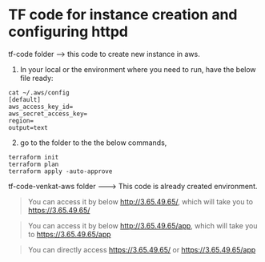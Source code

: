 # TF code for instance creation and configuring httpd

tf-code folder --> this code to create new instance in aws.
1. In your local or the environment where you need to run, have the below file ready:

```
cat ~/.aws/config 
[default] 
aws_access_key_id=
aws_secret_access_key=
region=
output=text
```
2. go to the folder to the the below commands,

```
terraform init
terraform plan
terraform apply -auto-approve
```

tf-code-venkat-aws folder ---> This code is already created environment.

> You can access it by below http://3.65.49.65/, which will take you to https://3.65.49.65/

>You can access it by below http://3.65.49.65/app, which will take you to https://3.65.49.65/app

> You can directly access https://3.65.49.65/ or https://3.65.49.65/app